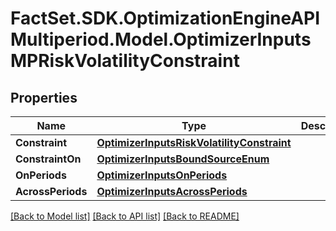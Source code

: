 # FactSet.SDK.OptimizationEngineAPIMultiperiod.Model.OptimizerInputsMPRiskVolatilityConstraint

## Properties

Name | Type | Description | Notes
------------ | ------------- | ------------- | -------------
**Constraint** | [**OptimizerInputsRiskVolatilityConstraint**](OptimizerInputsRiskVolatilityConstraint.md) |  | [optional] 
**ConstraintOn** | [**OptimizerInputsBoundSourceEnum**](OptimizerInputsBoundSourceEnum.md) |  | [optional] 
**OnPeriods** | [**OptimizerInputsOnPeriods**](OptimizerInputsOnPeriods.md) |  | [optional] 
**AcrossPeriods** | [**OptimizerInputsAcrossPeriods**](OptimizerInputsAcrossPeriods.md) |  | [optional] 

[[Back to Model list]](../README.md#documentation-for-models) [[Back to API list]](../README.md#documentation-for-api-endpoints) [[Back to README]](../README.md)

